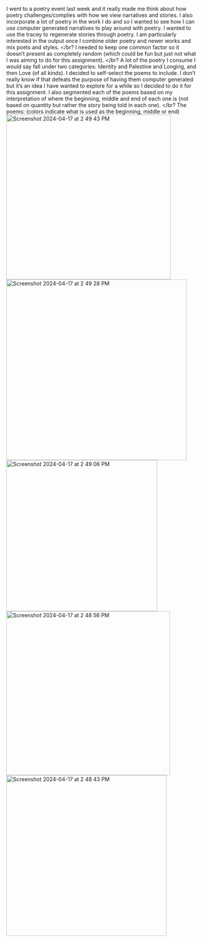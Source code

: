 I went to a poetry event last week and it really made me think about how poetry challenges/complies with how we view narratives and stories.  I also incorporate a lot of poetry in the work I do and so I wanted to see how I can use computer generated narratives to play around with poetry. I wanted to use the tracey to regenerate stories through poetry. I am particularly interested in the output once I combine older poetry and newer works and mix poets and styles. </br?
I needed to keep one common factor so it doesn’t present as completely random (which could be fun but just not what I was aiming to do for this assignment). </br?
A lot of the poetry I consume I would say fall under two categories: Identity and Palestine and Longing, and then Love (of all kinds). 
I decided to self-select the poems to include. I don’t really know if that defeats the purpose of having them computer generated but it’s an idea I have wanted to explore for a while so I decided to do it for this assignment.
I also segmented each of the poems based on my interpretation of where the beginning, middle and end of each one is (not based on quantity but rather the story being told in each one). </br?
The poems: (colors indicate what is used as the beginning, middle or end) </br> 
<img width="436" alt="Screenshot 2024-04-17 at 2 49 43 PM" src="https://github.com/LiyanIbrahim/Computational-Approaches-to-Narrative/assets/51895025/c39f1a30-0002-42c0-a53a-13e69f452651">
<img width="478" alt="Screenshot 2024-04-17 at 2 49 28 PM" src="https://github.com/LiyanIbrahim/Computational-Approaches-to-Narrative/assets/51895025/fead618d-a4f9-47c3-89d4-8b73faff72f7">
<img width="400" alt="Screenshot 2024-04-17 at 2 49 06 PM" src="https://github.com/LiyanIbrahim/Computational-Approaches-to-Narrative/assets/51895025/ba417b06-7936-4c32-95fa-9323f06e8969">
<img width="434" alt="Screenshot 2024-04-17 at 2 48 56 PM" src="https://github.com/LiyanIbrahim/Computational-Approaches-to-Narrative/assets/51895025/48d3597c-e997-496f-ae26-81e788cf5df3">
<img width="425" alt="Screenshot 2024-04-17 at 2 48 43 PM" src="https://github.com/LiyanIbrahim/Computational-Approaches-to-Narrative/assets/51895025/bdd71b65-1a5b-41e3-883f-c3b40cb8819c">



